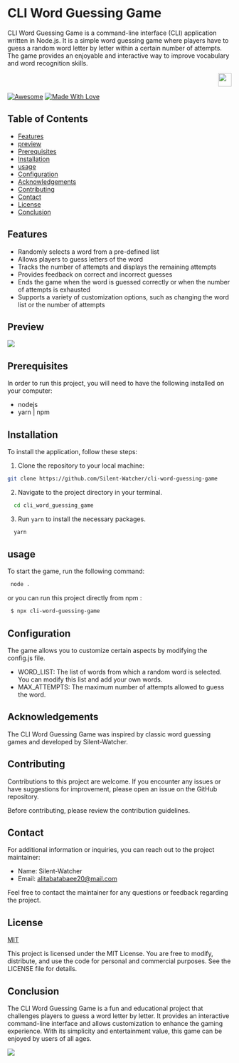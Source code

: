
# CLI Word Guessing Game 

CLI Word Guessing Game is a command-line interface (CLI) application written in Node.js. It is a simple word guessing game where players have to guess a random word letter by letter within a certain number of attempts. The game provides an enjoyable and interactive way to improve vocabulary and word recognition skills.

<p align="right"><img  width="30px" src="https://user-images.githubusercontent.com/74038190/212257460-738ff738-247f-4445-a718-cdd0ca76e2db.gif" style="max-width: 100%; display: inline-block;" data-target="animated-image.originalImage"></p>

<p dir="auto"><a href="https://github.com/sindresorhus/awesome"><img src="https://camo.githubusercontent.com/abb97269de2982c379cbc128bba93ba724d8822bfbe082737772bd4feb59cb54/68747470733a2f2f63646e2e7261776769742e636f6d2f73696e647265736f726875732f617765736f6d652f643733303566333864323966656437386661383536353265336136336531353464643865383832392f6d656469612f62616467652e737667" alt="Awesome" data-canonical-src="https://cdn.rawgit.com/sindresorhus/awesome/d7305f38d29fed78fa85652e3a63e154dd8e8829/media/badge.svg" style="max-width: 100%;"></a> <a href="https://github.com/chetanraj/awesome-github-badges"><img src="https://camo.githubusercontent.com/ff817852f0d676a36eaa3108d380e0052e689d9e0bc3eb42818fb21008708420/68747470733a2f2f696d672e736869656c64732e696f2f62616467652f4d616465253230576974682d4c6f76652d6f72616e67652e737667" alt="Made With Love" data-canonical-src="https://img.shields.io/badge/Made%20With-Love-orange.svg" style="max-width: 100%;"></a></p>



## Table of Contents


-   [Features](https://github.com/Silent-Watcher/cli-word-guessing-game#features)
-   [preview](https://github.com/Silent-Watcher/cli-word-guessing-game#preview)
-   [Prerequisites](https://github.com/Silent-Watcher/cli-word-guessing-game#Prerequisites)
-   [Installation](https://github.com/Silent-Watcher/cli-word-guessing-game#Installation)
-   [usage](https://github.com/Silent-Watcher/cli-word-guessing-game#usage)
-   [Configuration](https://github.com/Silent-Watcher/cli-word-guessing-game#Configuration)
-   [Acknowledgements](https://github.com/Silent-Watcher/cli-word-guessing-game#Acknowledgements)
-   [Contributing](https://github.com/Silent-Watcher/cli-word-guessing-game#Contributing)
-   [Contact](https://github.com/Silent-Watcher/cli-word-guessing-game#Contact)
-   [License](https://github.com/Silent-Watcher/cli-word-guessing-game#License)
-   [Conclusion](https://github.com/Silent-Watcher/cli-word-guessing-game#Conclusion)

## Features

- Randomly selects a word from a pre-defined list
- Allows players to guess letters of the word
- Tracks the number of attempts and displays the remaining attempts
- Provides feedback on correct and incorrect guesses
- Ends the game when the word is guessed correctly or when the number of attempts is exhausted
- Supports a variety of customization options, such as changing the word list or the number of attempts

## Preview
<img src='https://iili.io/HrdkD1n.png'>

## Prerequisites
In order to run this project, you will need to have the following installed on your computer:
- nodejs
- yarn | npm

## Installation
To install the application, follow these steps:

1.  Clone the repository to your local machine:

 
```bash
git clone https://github.com/Silent-Watcher/cli-word-guessing-game
```

2. Navigate to the project directory in your terminal.

 
```bash
  cd cli_word_guessing_game
```
3. Run `yarn` to install the necessary packages.

 
```bash
  yarn
```

## usage

To start the game, run the following command:

```bash
 node .
```

or you can run this project directly from npm : 

```bash
 $ npx cli-word-guessing-game
```

## Configuration
The game allows you to customize certain aspects by modifying the config.js file.

- WORD_LIST: The list of words from which a random word is selected. You can modify this list and add your own words.
- MAX_ATTEMPTS: The maximum number of attempts allowed to guess the word.

## Acknowledgements

 The CLI Word Guessing Game was inspired by classic word guessing games and developed by Silent-Watcher.

## Contributing
Contributions to this project are welcome. 
If you encounter any issues or have suggestions for improvement, please open an issue on the GitHub repository.

Before contributing, please review the contribution guidelines.

## Contact
For additional information or inquiries, you can reach out to the project maintainer:

- Name: Silent-Watcher
- Email: alitabatabaee20@mail.com

Feel free to contact the maintainer for any questions or feedback regarding the project.


## License

[MIT](https://choosealicense.com/licenses/mit/)

This project is licensed under the MIT License. You are free to modify, distribute, and use the code for personal and commercial purposes. See the LICENSE file for details.

## Conclusion

The CLI Word Guessing Game is a fun and educational project that challenges players to guess a word letter by letter. It provides an interactive command-line interface and allows customization to enhance the gaming experience. With its simplicity and entertainment value, this game can be enjoyed by users of all ages.

<a target="_blank" rel="noopener noreferrer nofollow" href="https://camo.githubusercontent.com/6038c8f1fd8f60de75477470e5a87210e9256202e01dfba9986446304a0f0254/68747470733a2f2f63617073756c652d72656e6465722e76657263656c2e6170702f6170693f747970653d776176696e6726636f6c6f723d6772616469656e74266865696768743d36302673656374696f6e3d666f6f746572"><img src="https://camo.githubusercontent.com/6038c8f1fd8f60de75477470e5a87210e9256202e01dfba9986446304a0f0254/68747470733a2f2f63617073756c652d72656e6465722e76657263656c2e6170702f6170693f747970653d776176696e6726636f6c6f723d6772616469656e74266865696768743d36302673656374696f6e3d666f6f746572" data-canonical-src="https://capsule-render.vercel.app/api?type=waving&amp;color=gradient&amp;height=60&amp;section=footer" style="max-width: 100%;"></a>
